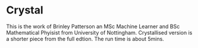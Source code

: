 # Crystal

This is the work of Brinley Patterson an MSc Machine Learner and BSc Mathematical Phyisist from University of Nottingham.
Crystallised version is a shorter piece from the full edtion. The run time is about 5mins.
